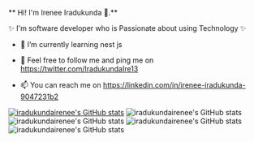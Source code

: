 ** Hi! I'm Irenee Iradukunda 👋.** 

✨ I'm software developer who is Passionate about using Technology  ✨ 

<!-- - 🔭 I’m currently working on ... -->
- 🌱 I’m currently learning nest js
<!-- - 👯 I’m looking to collaborate on ... -->
- 🤔  Feel free to follow me and ping me on https://twitter.com/IradukundaIre13
<!-- - 💬 Ask me about ... -->
- 📫 You can  reach me on https://linkedin.com/in/irenee-iradukunda-9047231b2
<!-- - 😄 Pronouns: ... -->
<!-- - ⚡ Fun fact: ...  -->
[![iradukundairenee's GitHub stats](https://github-readme-stats.vercel.app/api?username=iradukundairenee)](https://github.com/iradukundairenee/github-readme-stats)
![iradukundairenee's GitHub stats](https://github-readme-stats.vercel.app/api?username=iradukundairenee&hide=contribs,prs)
![iradukundairenee's GitHub stats](https://github-readme-stats.vercel.app/api?username=iradukundairenee&count_private=true)
![iradukundairenee's GitHub stats](https://github-readme-stats.vercel.app/api?username=iradukundairenee&show_icons=true)
![iradukundairenee's GitHub stats](https://github-readme-stats.vercel.app/api?username=iradukundairenee&show_icons=true&theme=radical)
